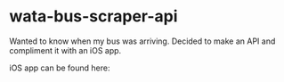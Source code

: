 # wata-bus-scraper-api
Wanted to know when my bus was arriving. Decided to make an API and compliment it with an iOS app.

iOS app can be found here: 
